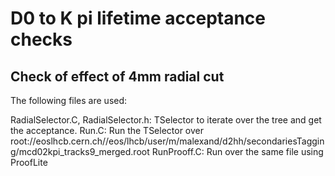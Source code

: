 D0 to K pi lifetime acceptance checks
=====================================

Check of effect of 4mm radial cut
---------------------------------

The following files are used:

RadialSelector.C, RadialSelector.h: TSelector to iterate over the tree and get the acceptance.
Run.C: Run the TSelector over root://eoslhcb.cern.ch//eos/lhcb/user/m/malexand/d2hh/secondariesTagging/mcd02kpi_tracks9_merged.root
RunProoff.C: Run over the same file using ProofLite
